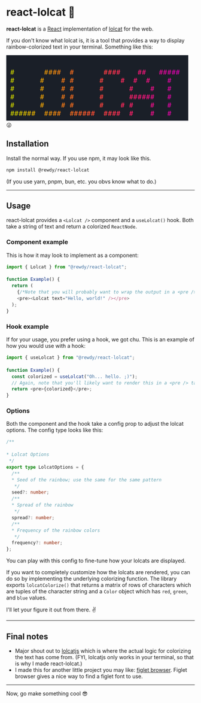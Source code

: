 # react-lolcat 🌈

**react-lolcat** is a [React](https://react.dev) implementation of [lolcat](https://github.com/busyloop/lolcat) for the web.

If you don't know what lolcat is, it is a tool that provides a way to display rainbow-colorized text in your terminal. Something like this:

![lolcat text in rainbow colors](./public/lolcat.png) 😜

## Installation

Install the normal way. If you use npm, it may look like this.

```sh
npm install @rewdy/react-lolcat
```

(If you use yarn, pnpm, bun, etc. you obvs know what to do.)

---

## Usage

react-lolcat provides a `<Lolcat />` component and a `useLolcat()` hook. Both take a string of text and return a colorized `ReactNode`.

### Component example

This is how it may look to implement as a component:

```typescript
import { Lolcat } from "@rewdy/react-lolcat";

function Example() {
  return (
    {/*Note that you will probably want to wrap the output in a <pre /> tag.*/}
    <pre><Lolcat text="Hello, world!" /></pre>
  );
}
```

### Hook example

If for your usage, you prefer using a hook, we got chu. This is an example of how you would use with a hook:

```typescript
import { useLolcat } from "@rewdy/react-lolcat";

function Example() {
  const colorized = useLolcat("Oh... hello. ;)");
  // Again, note that you'll likely want to render this in a <pre /> tag.
  return <pre>{colorized}</pre>;
}
```

### Options

Both the component and the hook take a config prop to adjust the lolcat options. The config type looks like this:

```typescript
/**

* Lolcat Options
 */
export type LolcatOptions = {
  /**
  * Seed of the rainbow; use the same for the same pattern
   */
  seed?: number;
  /**
  * Spread of the rainbow
   */
  spread?: number;
  /**
  * Frequency of the rainbow colors
   */
  frequency?: number;
};
```

You can play with this config to fine-tune how your lolcats are displayed.

If you want to completely customize how the lolcats are rendered, you can do so by implementing the underlying colorizing function. The library exports `lolcatColorize()` that returns a matrix of rows of characters which are tuples of the character string and a `Color` object which has `red`, `green`, and `blue` values.

I'll let your figure it out from there. ✌️

---

## Final notes

* Major shout out to [lolcatjs](https://github.com/robertmarsal/lolcatjs) which is where the actual logic for colorizing the text has come from. (FYI, lolcatjs only works in your terminal, so that is why I made react-lolcat.)
* I made this for another little project you may like: [figlet browser](https://figlet-browser.rewdy.lol/). Figlet browser gives a nice way to find a figlet font to use.

---

Now, go make something cool 😎
